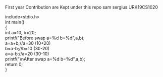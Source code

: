 First year Contribution are Kept under this repo
sam sergius URK19CS1020

include<stdio.h>  
 int main()    
{    
int a=10, b=20;      
printf("Before swap a=%d b=%d",a,b);      
a=a+b;//a=30 (10+20)    
b=a-b;//b=10 (30-20)    
a=a-b;//a=20 (30-10)    
printf("\nAfter swap a=%d b=%d",a,b);    
return 0;  
}   
